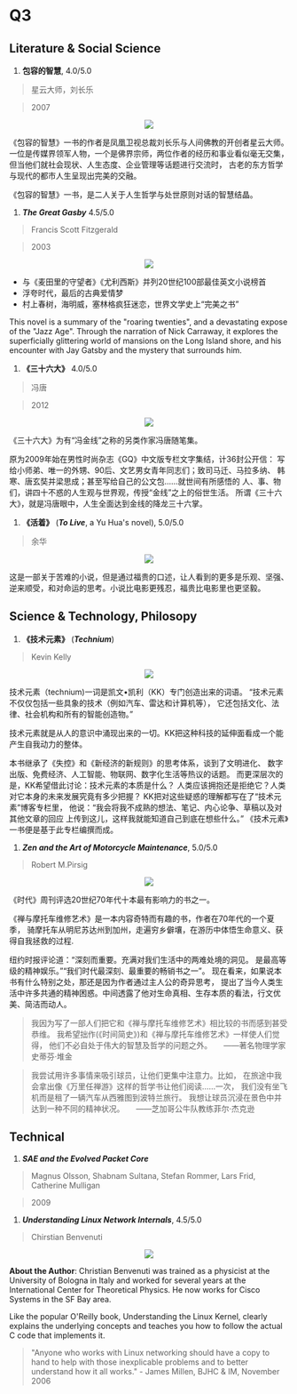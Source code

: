# Q3
## Literature & Social Science
1. **包容的智慧**, 4.0/5.0

  > 星云大师，刘长乐

  > 2007

  <p align="center"><img src="images/zen_wisdom.jpg"/></p>

  《包容的智慧》一书的作者是凤凰卫视总裁刘长乐与人间佛教的开创者星云大师。
  一位是传媒界领军人物，一个是佛界宗师，两位作者的经历和事业看似毫无交集，
  但当他们就社会现状、人生态度、企业管理等话题进行交流时，
  古老的东方哲学与现代的都市人生呈现出完美的交融。

  《包容的智慧》一书，是二人关于人生哲学与处世原则对话的智慧结晶。


1. ***The Great Gasby*** 4.5/5.0

  > Francis Scott Fitzgerald

  > 2003

  <p align="center"><img src="images/great_gasby.jpg"/></p>

  * 与《麦田里的守望者》《尤利西斯》并列20世纪100部最佳英文小说榜首
  * 浮夸时代，最后的古典爱情梦
  * 村上春树，海明威，塞林格疯狂迷恋，世界文学史上“完美之书”

  This novel is a summary of the "roaring twenties", 
  and a devastating expose of the "Jazz Age". Through the narration of 
  Nick Carraway, it explores the superficially glittering world of mansions 
  on the Long Island shore, and his encounter with Jay Gatsby and the mystery
  that surrounds him.


1. **《三十六大》** 4.0/5.0

  > 冯唐

  > 2012

  <p align="center"><img src="images/36_letters.jpg"/></p>

  《三十六大》为有“冯金线”之称的另类作家冯唐随笔集。
  
  原为2009年始在男性时尚杂志《GQ》中文版专栏文字集结，计36封公开信：
  写给小师弟、唯一的外甥、90后、文艺男女青年同志们；致司马迁、马拉多纳、
  韩寒、唐玄奘并梁思成；甚至写给自己的公文包……就世间有所感悟的
  人、事、物们，讲四十不惑的人生观与世界观，传授“金线”之上的俗世生活。
  所谓《三十六大》，就是冯唐眼中，人生全面达到金线的降龙三十六掌。

1. **《活着》** (***To Live***, a Yu Hua's novel), 5.0/5.0

  > 余华

  <p align="center"><img src="images/to_live.jpg"/></p>

  这是一部关于苦难的小说，但是通过福贵的口述，让人看到的更多是乐观、坚强、
  逆来顺受，和对命运的思考。小说比电影更残忍，福贵比电影里也更坚毅。

## Science & Technology, Philosopy
1. **《技术元素》** (***Technium***)

  > Kevin Kelly

  <p align="center"><img src="images/technium_kk.jpg"/></p>

  技术元素（technium)一词是凯文•凯利（KK）专门创造出来的词语。
  “技术元素不仅仅包括一些具象的技术（例如汽车、雷达和计算机等），
  它还包括文化、法律、社会机构和所有的智能创造物。”
  
  技术元素就是从人的意识中涌现出来的一切。KK把这种科技的延伸面看成一个能
  产生自我动力的整体。

  本书继承了《失控》和《新经济的新规则》的思考体系，谈到了文明进化、
  数字出版、免费经济、人工智能、物联网、数字化生活等热议的话题。
  而更深层次的是，KK希望借此讨论：技术元素的本质是什么？
  人类应该拥抱还是拒绝它？人类对它本身的未来发展究竟有多少把握？
  KK把对这些疑惑的理解都写在了“技术元素”博客专栏里，
  他说：“我会将我不成熟的想法、笔记、内心论争、草稿以及对其他文章的回应
  上传到这儿，这样我就能知道自己到底在想些什么。”
  《技术元素》一书便是基于此专栏编撰而成。

1. ***Zen and the Art of Motorcycle Maintenance***, 5.0/5.0

  > Robert M.Pirsig

  <p align="center"><img src="images/zen_and_the_art_of_motorcycle_maintanance.jpg"/></p>

  《时代》周刊评选20世纪70年代十本最有影响力的书之一。

  《禅与摩托车维修艺术》是一本内容奇特而有趣的书，作者在70年代的一个夏季，
  骑摩托车从明尼苏达州到加州，走遍穷乡僻壤，在游历中体悟生命意义、获得自我拯救的过程.

  纽约时报评论道：“深刻而重要。充满对我们生活中的两难处境的洞见。
  是最高等级的精神娱乐。”“我们时代最深刻、最重要的畅销书之一”。
  现在看来，如果说本书有什么特别之处，那还是因为作者通过主人公的奇异思考，
  提出了当今人类生活中许多共通的精神困惑。中间透露了他对生命真相、生存本质的看法，行文优美、简洁而动人。

  > 我因为写了一部人们把它和《禅与摩托车维修艺术》相比较的书而感到甚受恭维。
  我希望拙作(《时间简史》)和《禅与摩托车维修艺术》一样使人们觉得，
  他们不必自处于伟大的智慧及哲学的问题之外。　　——著名物理学家史蒂芬·堆金

  > 我尝试用许多事情来吸引球员，让他们更集中注意力。比如，
  在旅途中我会拿出像《万里任禅游》这样的哲学书让他们阅读……一次，
  我们没有坐飞机而是租了一辆汽车从西雅图到波特兰旅行。
  我想让球员沉浸在景色中并达到一种不同的精神状况。　　——芝加哥公牛队教练菲尔·杰克逊


## Technical
1. ***SAE and the Evolved Packet Core***

  > Magnus Olsson, Shabnam Sultana, Stefan Rommer, Lars Frid, Catherine Mulligan

  > 2009

1. ***Understanding Linux Network Internals***, 4.5/5.0

  > Chirstian Benvenuti

  <p align="center"><img src="images/understanding_linux_network_internals.jpg"/></p>

  **About the Author**: Christian Benvenuti was trained as a physicist at
  the University of Bologna in Italy and worked for several years at the
  International Center for Theoretical Physics. 
  He now works for Cisco Systems in the SF Bay area.

  Like the popular O'Reilly book, Understanding the Linux Kernel, clearly 
  explains the underlying concepts and teaches you how to follow the actual 
  C code that implements it.

  > "Anyone who works with Linux networking should have a copy to hand to help 
  with those inexplicable problems and to better understand how it all
  works." - James Millen, BJHC & IM, November 2006
